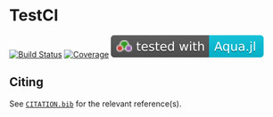 # TestCI

[![Build Status](https://github.com/yakir12/TestCI.jl/actions/workflows/CI.yml/badge.svg?branch=main)](https://github.com/yakir12/TestCI.jl/actions/workflows/CI.yml?query=branch%3Amain)
[![Coverage](https://codecov.io/gh/yakir12/TestCI.jl/branch/main/graph/badge.svg)](https://codecov.io/gh/yakir12/TestCI.jl)
[![Aqua](https://raw.githubusercontent.com/JuliaTesting/Aqua.jl/master/badge.svg)](https://github.com/JuliaTesting/Aqua.jl)

## Citing

See [`CITATION.bib`](CITATION.bib) for the relevant reference(s).
